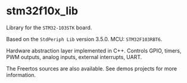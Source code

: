 # stm32f10x_lib

Library for the `STM32-103STK` board.

Based on the `StdPeriph Lib` version 3.5.0. MCU: `STM32F103RBT6`.

Hardware abstraction layer implemented in C++. Controls GPIO, timers, PWM outputs, analog inputs, external interrupts, UART.

The Freertos sources are also available. See demos projects for more information.